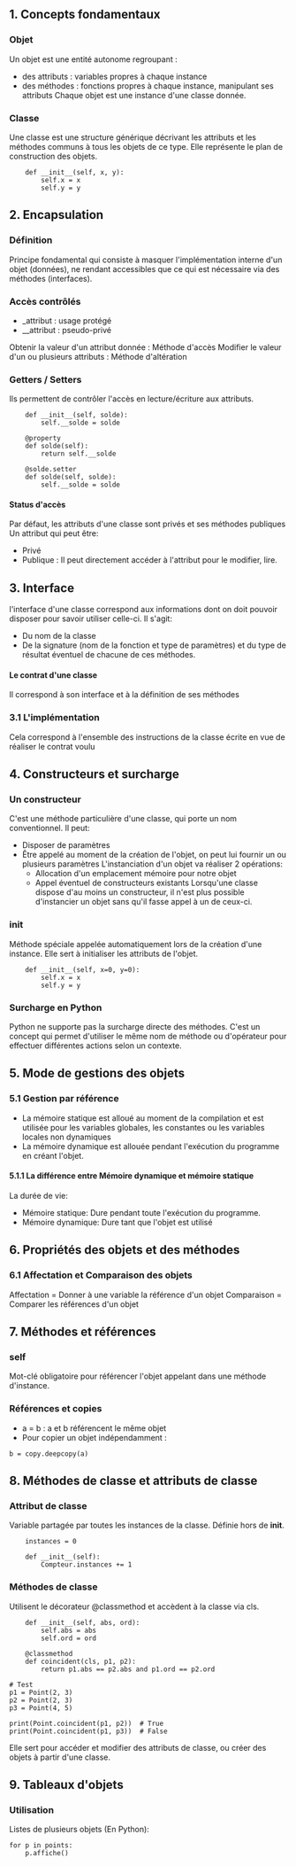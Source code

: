 ## 1. Concepts fondamentaux
### Objet
Un objet est une entité autonome regroupant :
- des attributs : variables propres à chaque instance
- des méthodes : fonctions propres à chaque instance, manipulant ses attributs
Chaque objet est une instance d'une classe donnée.
### Classe
Une classe est une structure générique décrivant les attributs et les méthodes communs à tous les objets de ce type. Elle représente le plan de construction des objets.
```class Point:
    def __init__(self, x, y):
        self.x = x
        self.y = y

```
## 2. Encapsulation
### Définition
Principe fondamental qui consiste à masquer l'implémentation interne d'un objet (données), ne rendant accessibles que ce qui est nécessaire via des méthodes (interfaces).
### Accès contrôlés
- _attribut : usage protégé 
- __attribut : pseudo-privé 

 Obtenir la valeur d'un attribut donnée : Méthode d'accès
	Modifier le valeur d'un ou plusieurs attributs : Méthode d'altération
### Getters / Setters
Ils permettent de contrôler l'accès en lecture/écriture aux attributs.
```class Compte:
    def __init__(self, solde):
        self.__solde = solde
	
	@property
    def solde(self):
        return self.__solde

	@solde.setter
    def solde(self, solde):
        self.__solde = solde

```
#### Status d'accès
Par défaut, les attributs d'une classe sont privés et ses méthodes publiques
Un attribut qui peut être:
- Privé 
- Publique : Il peut directement accéder à l'attribut pour le modifier, lire.
## 3. Interface
l'interface d'une classe correspond aux informations dont on doit pouvoir disposer pour savoir utiliser celle-ci. Il s'agit:
- Du nom de la classe
- De la signature (nom de la fonction et type de paramètres) et du type de résultat éventuel de chacune de ces méthodes.
#### Le contrat d'une classe
Il correspond à son interface et à la définition de ses méthodes

### 3.1 L'implémentation
Cela correspond à l'ensemble des instructions de la classe écrite en vue de réaliser le contrat voulu
## 4. Constructeurs et surcharge
### Un constructeur
C'est une méthode particulière d'une classe, qui porte un nom conventionnel. Il peut:
- Disposer de paramètres
- Être appelé au moment de la création de l'objet, on peut lui fournir un ou plusieurs paramètres
 L'instanciation d'un objet va réaliser 2 opérations:
	- Allocation d'un emplacement mémoire pour notre objet
	- Appel éventuel de constructeurs existants
 Lorsqu'une classe dispose d'au moins un constructeur, il n'est plus possible d'instancier un objet sans qu'il fasse appel à un de ceux-ci.
### __init__
Méthode spéciale appelée automatiquement lors de la création d'une instance. Elle sert à initialiser les attributs de l'objet.
```class Point:
    def __init__(self, x=0, y=0):
        self.x = x
        self.y = y

```
### Surcharge en Python
Python ne supporte pas la surcharge directe des méthodes. 
C'est un concept qui permet d'utiliser le même nom de méthode ou d'opérateur pour effectuer différentes actions selon un contexte. 
## 5. Mode de gestions des objets
### 5.1 Gestion par référence
- La mémoire statique est alloué au moment de la compilation et est utilisée pour les variables globales, les constantes ou les variables locales non dynamiques
- La mémoire dynamique est allouée pendant l'exécution du programme en créant l'objet. 
#### 5.1.1 La différence entre Mémoire dynamique et mémoire statique
La durée de vie:
- Mémoire statique: Dure pendant toute l'exécution du programme.
- Mémoire dynamique: Dure tant que l'objet est utilisé
## 6. Propriétés des objets et des méthodes
### 6.1 Affectation et Comparaison des objets
 Affectation = Donner à une variable la référence d'un objet
 Comparaison = Comparer les références d'un objet
## 7. Méthodes et références
### self
Mot-clé obligatoire pour référencer l'objet appelant dans une méthode d'instance.
### Références et copies
- a = b : a et b référencent le même objet
- Pour copier un objet indépendamment :
```import copy
b = copy.deepcopy(a)

```
## 8. Méthodes de classe et attributs de classe
### Attribut de classe
Variable partagée par toutes les instances de la classe. Définie hors de __init__.
```class Compteur:
    instances = 0

    def __init__(self):
        Compteur.instances += 1

```
### Méthodes de classe
Utilisent le décorateur @classmethod et accèdent à la classe via cls.
```class Point:
    def __init__(self, abs, ord):
        self.abs = abs
        self.ord = ord

    @classmethod
    def coincident(cls, p1, p2):
        return p1.abs == p2.abs and p1.ord == p2.ord

# Test
p1 = Point(2, 3)
p2 = Point(2, 3)
p3 = Point(4, 5)

print(Point.coincident(p1, p2))  # True
print(Point.coincident(p1, p3))  # False
```
 Elle sert pour accéder et modifier des attributs de classe, ou créer des objets à partir d'une classe. 
## 9. Tableaux d'objets
### Utilisation
Listes de plusieurs objets (En Python):
```points = [Point(1,2), Point(3,4)]
for p in points:
    p.affiche()

```